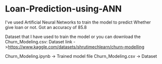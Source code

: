 # Loan-Prediction-using-ANN

I've used Artificial Neural Networks to train the model to predict Whether give loan or not.
Got an accuracy of 85.8 

Dataset that I have used to train the model or you can download the Churn_Modeling.csv:
Dataset link ->https://www.kaggle.com/datasets/shrutimechlearn/churn-modelling

Churn_Modeling.ipynb -> Trained model file
Churn_Modeling.csv   -> Dataset
